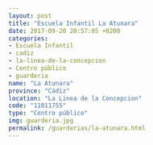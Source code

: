 ```yaml
---
layout: post
title: "Escuela Infantil La Atunara"
date: 2017-09-20 20:57:05 +0200
categories:
- Escuela Infantil
- cadiz
- la-linea-de-la-concepcion
- Centro público
- guarderia
name: "La Atunara"
province: "Cádiz"
location: "La Linea de la Concepcion"
code: "11011755"
type: "Centro público"
img: guarderia.jpg
permalink: /guarderias/la-atunara.html
---
```

